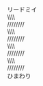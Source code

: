リードミイ  
\\\\\\\\  
////////  
\\\\\\\\  
////////  
\\\\\\\\  
////////  
\\\\\\\\  
////////  
ひまわり

